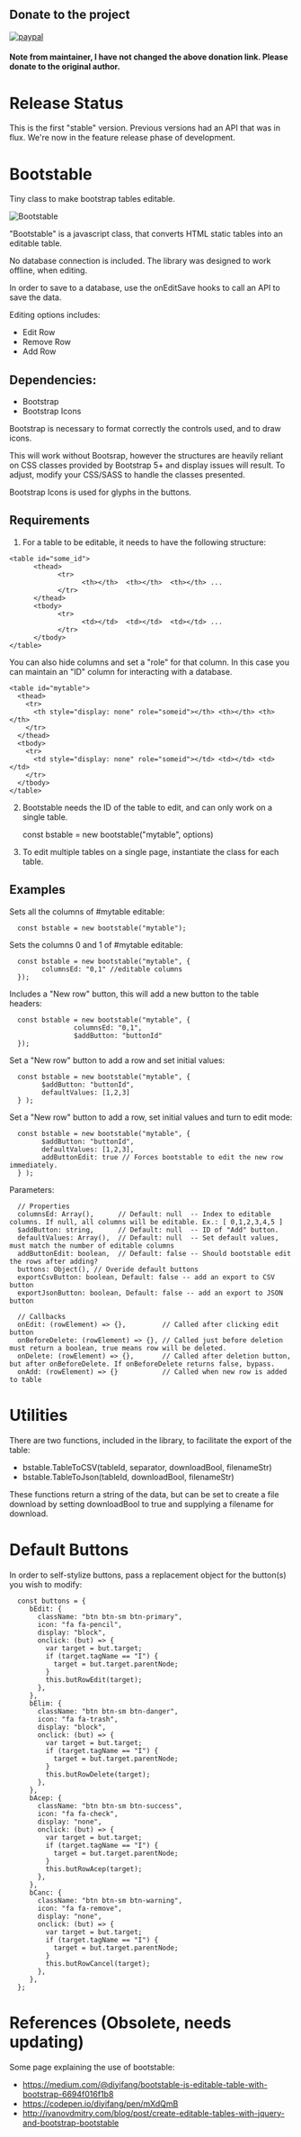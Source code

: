 ## Donate to the project

[![paypal](https://www.paypalobjects.com/en_US/i/btn/btn_donateCC_LG.gif)](https://www.paypal.com/cgi-bin/webscr?cmd=_donations&business=7LKYWG9LXNQ9C&lc=ES&item_name=Tito%20Hinostroza&item_number=2153&no_note=0&cn=Dar%20instrucciones%20especiales%20al%20vendedor%3a&no_shipping=2&currency_code=USD&bn=PP%2dDonationsBF%3abtn_donateCC_LG%2egif%3aNonHosted)

#### Note from maintainer, I have not changed the above donation link. Please donate to the original author.
# Release Status
This is the first "stable" version. Previous versions had an API that was in flux. We're now in the feature release phase of development.

# Bootstable
Tiny class to make bootstrap tables editable.

![Bootstable](https://raw.githubusercontent.com/SeraphNet/bootstable-bootstrap5/1.5/bootstable.png "Bootstable")

"Bootstable" is a javascript class, that converts HTML static tables into an editable table.

No database connection is included. The library was designed to work offline, when editing. 

In order to save to a database, use the onEditSave hooks to call an API to save the data.

Editing options includes:

* Edit Row
* Remove Row
* Add Row

## Dependencies:

* Bootstrap
* Bootstrap Icons

Bootstrap is necessary to format correctly the controls used, and to draw icons.

This will work without Bootsrap, however the structures are heavily reliant on CSS classes provided by Bootstrap 5+ and display issues will result. To adjust, modify your CSS/SASS to handle the classes presented.

Bootstrap Icons is used for glyphs in the buttons.

## Requirements

1. For a table to be editable, it needs to have the following structure:

```
<table id="some_id">
      <thead>
            <tr> 
                  <th></th>  <th></th>  <th></th> ...
            </tr>
      </thead>
      <tbody>
            <tr>
                  <td></td>  <td></td>  <td></td> ...
            </tr>
      </tbody>
</table>
```
You can also hide columns and set a "role" for that column. In this case you can maintain an "ID" column for interacting with a database.

```
<table id="mytable">
  <thead>
    <tr>
      <th style="display: none" role="someid"></th> <th></th> <th></th>
    </tr>
  </thead>
  <tbody>
    <tr>
      <td style="display: none" role="someid"></td> <td></td> <td></td>
    </tr>
  </tbody>
</table>
```

2. Bootstable needs the ID of the table to edit, and can only work on a single table. 

      const bstable = new bootstable("mytable", options)

3. To edit multiple tables on a single page, instantiate the class for each table.

## Examples

Sets all the columns of #mytable editable:

      const bstable = new bootstable("mytable");

Sets the columns 0 and 1 of #mytable editable:

      const bstable = new bootstable("mytable", {
            columnsEd: "0,1" //editable columns 
      });

Includes a "New row" button, this will add a new button to the table headers:

      const bstable = new bootstable("mytable", {
                    columnsEd: "0,1", 
                    $addButton: "buttonId"
      });


Set a "New row" button to add a row and set initial values:

      const bstable = new bootstable("mytable", {
            $addButton: "buttonId",
            defaultValues: [1,2,3]
      } );

Set a "New row" button to add a row, set initial values and turn to edit mode:

      const bstable = new bootstable("mytable", {
            $addButton: "buttonId",
            defaultValues: [1,2,3],
            addButtonEdit: true // Forces bootstable to edit the new row immediately.
      } );

Parameters:

      // Properties
      columnsEd: Array(),      // Default: null  -- Index to editable columns. If null, all columns will be editable. Ex.: [ 0,1,2,3,4,5 ]
      $addButton: string,      // Default: null  -- ID of "Add" button. 
      defaultValues: Array(),  // Default: null  -- Set default values, must match the number of editable columns
      addButtonEdit: boolean,  // Default: false -- Should bootstable edit the rows after adding?
      buttons: Object(), // Overide default buttons
      exportCsvButton: boolean, Default: false -- add an export to CSV button
      exportJsonButton: boolean, Default: false -- add an export to JSON button

      // Callbacks
      onEdit: (rowElement) => {},         // Called after clicking edit button
      onBeforeDelete: (rowElement) => {}, // Called just before deletion must return a boolean, true means row will be deleted.
      onDelete: (rowElement) => {},       // Called after deletion button, but after onBeforeDelete. If onBeforeDelete returns false, bypass.
      onAdd: (rowElement) => {}           // Called when new row is added to table

# Utilities

There are two functions, included in the library, to facilitate the export of the table:

* bstable.TableToCSV(tableId, separator, downloadBool, filenameStr)
* bstable.TableToJson(tableId, downloadBool, filenameStr)

These functions return a string of the data, but can be set to create a file download by setting downloadBool to true and supplying a filename for download.

# Default Buttons

In order to self-stylize buttons, pass a replacement object for the button(s) you wish to modify:

      const buttons = {
         bEdit: {
           className: "btn btn-sm btn-primary",
           icon: "fa fa-pencil",
           display: "block",
           onclick: (but) => {
             var target = but.target;
             if (target.tagName == "I") {
               target = but.target.parentNode;
             }
             this.butRowEdit(target);
           },
         },
         bElim: {
           className: "btn btn-sm btn-danger",
           icon: "fa fa-trash",
           display: "block",
           onclick: (but) => {
             var target = but.target;
             if (target.tagName == "I") {
               target = but.target.parentNode;
             }
             this.butRowDelete(target);
           },
         },
         bAcep: {
           className: "btn btn-sm btn-success",
           icon: "fa fa-check",
           display: "none",
           onclick: (but) => {
             var target = but.target;
             if (target.tagName == "I") {
               target = but.target.parentNode;
             }
             this.butRowAcep(target);
           },
         },
         bCanc: {
           className: "btn btn-sm btn-warning",
           icon: "fa fa-remove",
           display: "none",
           onclick: (but) => {
             var target = but.target;
             if (target.tagName == "I") {
               target = but.target.parentNode;
             }
             this.butRowCancel(target);
           },
         },
      };

# References (Obsolete, needs updating)

Some page explaining the use of bootstable:

* https://medium.com/@diyifang/bootstable-js-editable-table-with-bootstrap-6694f016f1b8
* https://codepen.io/diyifang/pen/mXdQmB
* http://ivanovdmitry.com/blog/post/create-editable-tables-with-jquery-and-bootstrap-bootstable
